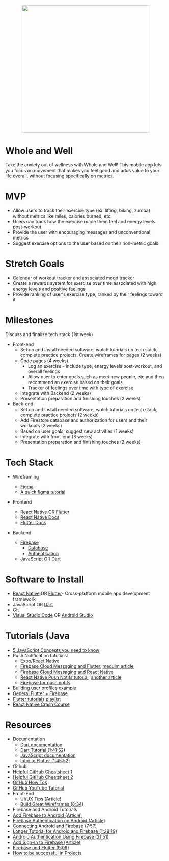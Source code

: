 <p align="center">
<img src="https://user-images.githubusercontent.com/90812886/189551530-4505340d-9b2b-4e6d-ab62-c55c844a40ea.jpg"width =  "400"/>
</p>

# Whole and Well
Take the anxiety out of wellness with Whole and Well! This mobile app lets you focus on movement that makes you feel good and adds value to your life overall, without focusing specifically on metrics.

# MVP
- Allow users to track their exercise type (ex. lifting, biking, zumba) without metrics like miles, calories burned, etc
- Users can track how the exercise made them feel and energy levels post-workout
- Provide the user with encouraging messages and unconventional metrics
- Suggest exercise options to the user based on their non-metric goals

# Stretch Goals
- Calendar of workout tracker and associated mood tracker
- Create a rewards system for exercise over time associated with high energy levels and positive feelings
- Provide ranking of user's exercise type, ranked by their feelings toward it

# Milestones
Discuss and finalize tech stack (1st week)
- Front-end
  - Set up and install needed software, watch tutorials on tech stack, complete practice projects. Create wireframes for pages (2 weeks)
  - Code pages (4 weeks)
    - Log an exercise - include type, energy levels post-workout, and overall feelings
    - Allow user to enter goals such as meet new people, etc and then recommend an exercise based on their goals
    - Tracker of feelings over time with type of exercise
  - Integrate with Backend (2 weeks)
  - Presentation preparation and finishing touches (2 weeks)
- Back-end
  - Set up and install needed software, watch tutorials on tech stack, complete practice projects (2 weeks)
  - Add Firestore database and authorization for users and their workouts (2 weeks)
  - Based on user goals, suggest new activities (1 weeks)
  - Integrate with front-end (3 weeks)
  - Presentation preparation and finishing touches (2 weeks)


# Tech Stack
- Wireframing
  - [Figma](https://www.figma.com)
  - [A quick figma tutorial](https://www.youtube.com/watch?v=FTFaQWZBqQ8)
  
- Frontend
  - [React Native](https://reactnative.dev)  OR [Flutter](https://flutter.dev)
  - [React Native Docs](https://reactnative.dev/docs/getting-started)
  - [Flutter Docs](https://docs.flutter.dev)
- Backend
  - [Firebase](https://firebase.google.com)
    - [Database](https://firebase.google.com/docs/database)
    - [Authentication](https://firebase.google.com/docs/auth)
  - [JavaScript](https://www.youtube.com/watch?v=W6NZfCO5SIk) OR [Dart](https://www.youtube.com/watch?v=veMhOYRib9o)

# Software to Install
- [React Native](https://reactnative.dev/docs/environment-setup) OR [Flutter](https://docs.flutter.dev/get-started/install)- Cross-platform mobile app development framework
- JavaScript OR [Dart](https://dart.dev/get-dart)
- [Git](https://git-scm.com/downloads)
- [Visual Studio Code](https://code.visualstudio.com/download) OR [Android Studio](https://developer.android.com/studio/?gclid=Cj0KCQiAxoiQBhCRARIsAPsvo-xXX5s86oGHEjB2qkbUpziXVTtE7hKYu-75k1RGtP3RvP7XNLb1n4UaAnxGEALw_wcB&gclsrc=aw.ds)

# Tutorials (Java
- [5 JavaScript Concepts you need to know](https://www.youtube.com/watch?v=a00NRSFgHsY)
- Push Notification tutotials:
  - [Expo/React Native](https://www.youtube.com/watch?v=jX5axGXJBa4)
  - [Firebase Cloud Messaging and Flutter](https://www.youtube.com/watch?v=2TSm2YGBT1s), [meduim article](https://medium.com/comerge/implementing-push-notifications-in-flutter-apps-aef98451e8f1)
  - [Firebase Cloud Messaging and React Native](https://medium.com/@anum.amin/react-native-integrating-push-notifications-using-fcm-349fff071591)
  - [React Native Push Notifs tutorial](https://www.youtube.com/watch?v=C9raKcEvptA), [another article](https://blog.logrocket.com/how-to-create-and-send-push-notifications-in-react-native/)
  - [Firebase for push notifs](https://medium.com/firebase-developers/build-a-transactional-push-notifications-system-using-only-firebase-2b792bb25a60)
 - [Building user profiles example](https://www.youtube.com/watch?v=1hPgQWbWmEk)
 - [General Flutter + Firebase](https://www.youtube.com/watch?v=sfA3NWDBPZ4)
 - [Flutter tutorials playlist](https://youtube.com/playlist?list=PL4cUxeGkcC9jLYyp2Aoh6hcWuxFDX6PBJ)
 - [React Native Crash Course](https://www.youtube.com/watch?v=Hf4MJH0jDb4)

# Resources
- Documentation
  - [Dart documentation](https://dart.dev/guides)
  - [Dart Tutorial (1:41:52)](https://www.youtube.com/watch?v=Ej_Pcr4uC2Q)
  - [JavaScript documentation](https://developer.mozilla.org/en-US/docs/Web/JavaScript)
  - [Intro to Flutter (1:45:52)](https://www.youtube.com/watch?v=pTJJsmejUOQ)
 - Github
  - [Helpful GitHub Cheatsheet 1](https://education.github.com/git-cheat-sheet-education.pdf)
  - [Helpful GitHub Cheatsheet 2](https://drive.google.com/file/d/1OddwoSvNJ3dQuEBw3RERieMXmOicif9_/view)
  - [GitHub How Tos](https://docs.github.com/en/get-started/quickstart/hello-world)
  - [GitHub YouTube Tutorial](https://www.youtube.com/watch?v=SWYqp7iY_Tc)
- Front-End
  - [UI/UX Tips (Article)](https://www.uxpin.com/studio/blog/guide-design-consistency-best-practices-ui-ux-designers/)
  - [Build Great Wireframes (8:34)](https://www.youtube.com/watch?v=KdfO_e0yK-g)
- Firebase and Android Tutorials
 -  [Add Firebase to Android (Article)](https://firebase.google.com/docs/android/setup)
  - [Firebase Authentication on Android (Article)](https://firebase.google.com/docs/auth/android/start)
  - [Connecting Android and Firebase (7:57)](https://www.youtube.com/watch?v=lnidtzL71ZA)
  - [Longer Tutorial for Android and Firebase (1:28:19)](https://www.youtube.com/watch?v=SV9pJqR41KI)
  - [Android Authentication Using Firebase (21:51)](https://www.youtube.com/watch?v=Z-RE1QuUWPg)
  - [Add Sign-In to Firebase (Article)](https://firebase.google.com/docs/auth/android/firebaseui)
  - [Firebase and Flutter (9:09)](https://www.youtube.com/watch?v=Wa0rdbb53I8)
- [How to be successful in Projects](https://docs.google.com/document/d/18Zi3DrKG5e6g5Bojr8iqxIu6VIGl86YBSFlsnJnlM88/edit?usp=sharing)
